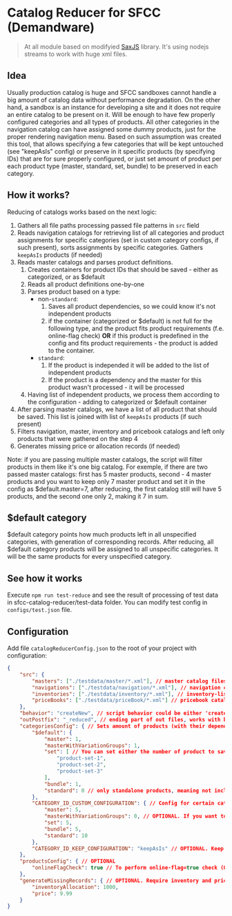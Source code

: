 # Catalog Reducer for SFCC (Demandware)

>At all module based on modifyied [SaxJS](https://www.npmjs.com/package/sax) library. It's using nodejs streams to work with huge xml files.

## Idea

Usually production catalog is huge and SFCC sandboxes cannot handle a big amount of catalog data without performance degradation. On the other hand, a sandbox is an instance for developing a site and it does not require an entire catalog to be present on it. 
Will be enough to have few properly configured categories and all types of products. All other categories in the navigation catalog can have assigned some dummy products, just for the proper rendering navigation menu. Based on such assumption was created this tool, that allows specifying a few categories that will be kept untouched (see "keepAsIs" config) or preserve in it specific products (by specifying IDs) that are for sure properly configured, or just set amount of product per each product type (master, standard, set, bundle) to be preserved in each category.

## How it works?

Reducing of catalogs works based on the next logic:
1. Gathers all file paths processing passed file patterns in `src` field
2. Reads navigation catalogs for retrieving list of all categories and product assignments for specific categories (set in custom category configs, if such present), sorts assignments by specific categories. Gathers `keepAsIs` products (if needed)
3. Reads master catalogs and parses product definitions.
    1. Creates containers for product IDs that should be saved - either as categorized, or as $default
    2. Reads all product definitions one-by-one
    3. Parses product based on a type:
        - non-`standard`: 
            1. Saves all product dependencies, so we could know it's not independent products
            2. if the container (categorized or $default) is not full for the following type, and the product fits product requirements (f.e. online-flag check) **OR** if this product is predefined in the config and fits product requirements - the product is added to the container.
        - `standard`: 
            1. If the product is independed it will be added to the list of independent products
            2. If the product is a dependency and the master for this product wasn't processed - it will be processed
    4. Having list of independent products, we process them according to the configuration - adding to categorized or $default container
4. After parsing master catalogs, we have a list of all product that should be saved. This list is joined with list of `keepAsIs` products (if such present)
5. Filters navigation, master, inventory and pricebook catalogs and left only products that were gathered on the step 4
6. Generates missing price or allocation records (if needed)

Note: if you are passing multiple master catalogs, the script will filter products in them like it's one big catalog.
For exemple, if there are two passed master catalogs: first has 5 master products, second - 4 master products
and you want to keep only 7 master product and set it in the config as $default.master=7,
after reducing, the first catalog still will have 5 products, and the second one only 2, making it 7 in sum.

## $default category

$default category points how much products left in all unspecified categories, with generation of corresponding records.
After reducing, all $default category products will be assigned to all unspecific categories.
It will be the same products for every unspecified category.

## See how it works

Execute `npm run test-reduce` and see the result of processing of test data in sfcc-catalog-reducer/test-data folder.
You can modify test config in `configs/test.json` file.

## Configuration

Add file `catalogReducerConfig.json` to the root of your project with configuration:

```json
{
    "src": {
        "masters": ["./testdata/master/*.xml"], // master catalog files
        "navigations": ["./testdata/navigation/*.xml"], // navigation catalog
        "inventories": ["./testdata/inventory/*.xml"], // inventory-list catalogs (OPTIONAL)
        "priceBooks": ["./testdata/priceBook/*.xml"] // pricebook catalogs (OPTIONAL)
    },
    "behavior": "createNew", // script behavior could be either 'createNew' or 'updateExisting' (OPTIONAL, createNew by default)
    "outPostfix": "_reduced", // ending part of out files, works with behavior=createNew (OPTIONAL, _reduced by default)
    "categoriesConfig": { // Sets amount of products (with their dependencies) should to keep after reducing for every type
        "$default": {
            "master": 1,
            "masterWithVariationGroups": 1,
            "set": [ // You can set either the number of product to save, or an array of predefined products.
                "product-set-1",
                "product-set-2",
                "product-set-3"
            ],
            "bundle": 1,
            "standard": 0 // only standalone products, meaning not including dependencies from master, set or bundle
        },
        "CATEGORY_ID_CUSTOM_CONFIGURATION": { // Config for certain category (OPTIONAL)
            "master": 5,
            "masterWithVariationGroups": 0, // OPTIONAL. If you want to set 0 for some type, you could just remove the field
            "set": 5,
            "bundle": 5,
            "standard": 10
        },
        "CATEGORY_ID_KEEP_CONFIGURATION": "keepAsIs" // OPTIONAL. Keep all data for every product assigned to this category
    },
    "productsConfig": { // OPTIONAL
        "onlineFlagCheck": true // To perform online-flag=true check (OPTIONAL, true by default)
    },
    "generateMissingRecords": { // OPTIONAL. Require inventory and pricebook catalogs with at least one record
        "inventoryAllocation": 1000,
        "price": 9.99
    }
}
```
